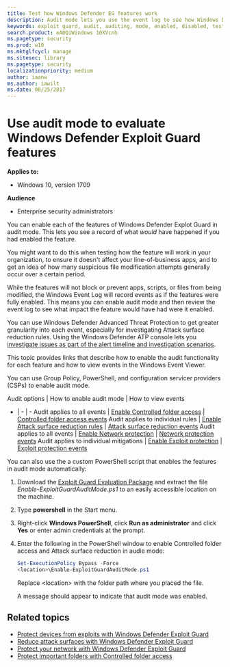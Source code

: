 ```yaml
---
title: Test how Windows Defender EG features work
description: Audit mode lets you use the event log to see how Windows Defender Exploit Guard would protect your devices if it were enabled
keywords: exploit guard, audit, auditing, mode, enabled, disabled, test, demo, evaluate, lab
search.product: eADQiWindows 10XVcnh
ms.pagetype: security
ms.prod: w10
ms.mktglfcycl: manage
ms.sitesec: library
ms.pagetype: security
localizationpriority: medium
author: iaanw
ms.author: iawilt
ms.date: 08/25/2017
---
```



# Use audit mode to evaluate Windows Defender Exploit Guard features

**Applies to:**

- Windows 10, version 1709



**Audience**

- Enterprise security administrators


You can enable each of the features of Windows Defender Explot Guard in audit mode. This lets you see a record of what *would* have happened if you had enabled the feature.

You might want to do this when testing how the feature will work in your organization, to ensure it doesn't affect your line-of-business apps, and to get an idea of how many suspicious file modification attempts generally occur over a certain period.

While the features will not block or prevent apps, scripts, or files from being modified, the Windows Event Log will record events as if the features were fully enabled. This means you can enable audit mode and then review the event log to see what impact the feature would have had were it enabled.

You can use Windows Defender Advanced Threat Protection to get greater granularity into each event, especially for investigating Attack surface reduction rules. Using the Windows Defender ATP console lets you [investigate issues as part of the alert timeline and investigation scenarios](../windows-defender-atp/investigate-alerts-windows-defender-advanced-threat-protection.md).

This topic provides links that describe how to enable the audit functionality for each feature and how to view events in the Windows Event Viewer. 

You can use Group Policy, PowerShell, and configuration servicer providers (CSPs) to enable audit mode.



Audit options | How to enable audit mode | How to view events
- | - | -
Audit applies to all events | [Enable Controlled folder access](enable-controlled-folders-exploit-guard.md#enable-and-audit-controlled-folder-access) | [Controlled folder access events](controlled-folders-exploit-guard.md#review-controlled-folder-access-events-in-windows-event-viewer)
Audit applies to individual rules | [Enable Attack surface reduction rules](enable-attack-surface-reduction.md#enable-and-audit-attack-surface-reduction-rules) | [Attack surface reduction events](attack-surface-reduction-exploit-guard.md#review-attack-surface-reduction-events-in-windows-event-viewer)
Audit applies to all events | [Enable Network protection](enable-network-protection.md#enable-and-audit-network-protection) | [Network protection events](network-protection-exploit-guard.md#review-network-protection-events-in-windows-event-viewer)
Audit applies to individual mitigations | [Enable Exploit protection](enable-exploit-protection.md#enable-and-audit-exploit-protection) | [Exploit protection events](exploit-protection-exploit-guard.md#review-exploit-protection-events-in-windows-event-viewer)


You can also use the a custom PowerShell script that enables the features in audit mode automatically:

1. Download the [Exploit Guard Evaluation Package](https://aka.ms/mp7z2w) and extract the file *Enable-ExploitGuardAuditMode.ps1* to an easily accessible location on the machine.

1. Type **powershell** in the Start menu.

2. Right-click **Windows PowerShell**, click **Run as administrator** and click **Yes** or enter admin credentials at the prompt.

3. Enter the following in the PowerShell window to enable Controlled folder access and Attack surface reduction in audie mode:
    ```PowerShell
    Set-ExecutionPolicy Bypass -Force
    <location>\Enable-ExploitGuardAuditMode.ps1
   ```

      Replace \<location> with the folder path where you placed the file. 
      
      A message should appear to indicate that audit mode was enabled.


## Related topics


- [Protect devices from exploits with Windows Defender Exploit Guard](exploit-protection-exploit-guard.md)
- [Reduce attack surfaces with Windows Defender Exploit Guard](attack-surface-reduction-exploit-guard.md) 
- [Protect your network with Windows Defender Exploit Guard](network-protection-exploit-guard.md) 
- [Protect important folders with Controlled folder access](controlled-folders-exploit-guard.md)



